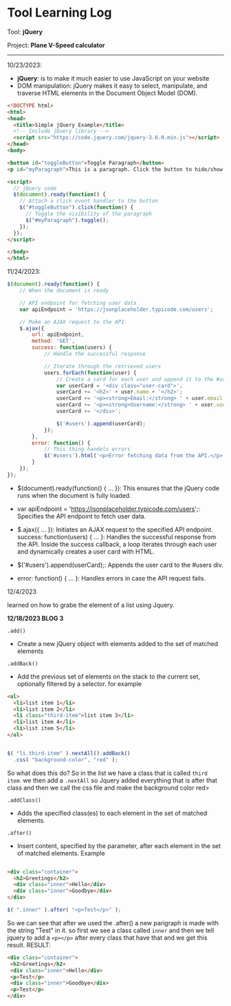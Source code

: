 # Tool Learning Log

Tool: **jQuery**

Project: **Plane V-Speed calculator**

---

10/23/2023:
* **jQuery**: is to make it much easier to use JavaScript on your website
* DOM manipulation: jQuery makes it easy to select, manipulate, and traverse HTML elements in the Document Object Model (DOM).

```html
<!DOCTYPE html>
<html>
<head>
  <title>Simple jQuery Example</title>
  <!-- Include jQuery library -->
  <script src="https://code.jquery.com/jquery-3.6.0.min.js"></script>
</head>
<body>

<button id="toggleButton">Toggle Paragraph</button>
<p id="myParagraph">This is a paragraph. Click the button to hide/show me.</p>

<script>
  // jQuery code
  $(document).ready(function() {
    // Attach a click event handler to the button
    $("#toggleButton").click(function() {
      // Toggle the visibility of the paragraph
      $("#myParagraph").toggle();
    });
  });
</script>

</body>
</html>
```

11/24/2023:


```js
$(document).ready(function() {
    // When the document is ready

    // API endpoint for fetching user data
    var apiEndpoint = 'https://jsonplaceholder.typicode.com/users';

    // Make an AJAX request to the API
    $.ajax({
        url: apiEndpoint,
        method: 'GET',
        success: function(users) {
            // Handle the successful response

            // Iterate through the retrieved users
            users.forEach(function(user) {
                // Create a card for each user and append it to the #users div
                var userCard = '<div class="user-card">';
                userCard += '<h2>' + user.name + '</h2>';
                userCard += '<p><strong>Email:</strong> ' + user.email + '</p>';
                userCard += '<p><strong>Username:</strong> ' + user.username + '</p>';
                userCard += '</div>';

                $('#users').append(userCard);
            });
        },
        error: function() {
            // This thing handels errors
            $('#users').html('<p>Error fetching data from the API.</p>');
        }
    });
});
```
* $(document).ready(function() { ... }): This ensures that the jQuery code runs when the document is fully loaded.

* var apiEndpoint = 'https://jsonplaceholder.typicode.com/users';: Specifies the API endpoint to fetch user data.

* $.ajax({ ... }): Initiates an AJAX request to the specified API endpoint.
success: function(users) { ... }: Handles the successful response from the API.
Inside the success callback, a loop iterates through each user and dynamically creates a user card with HTML.

* $('#users').append(userCard);: Appends the user card to the #users div.
* error: function() { ... }: Handles errors in case the API request fails.



12/4/2023

learned on how to grabe the element of a list using Jquery.

**12/18/2023 BLOG 3**

`.add()`
* Create a new jQuery object with elements added to the set of matched elements


`.addBack()`
* Add the previous set of elements on the stack to the current set, optionally filtered by a selector.
for example
```html
<ul>
  <li>list item 1</li>
  <li>list item 2</li>
  <li class="third-item">list item 3</li>
  <li>list item 4</li>
  <li>list item 5</li>
</ul>
```
```javascript

$( "li.third-item" ).nextAll().addBack()
  .css( "background-color", "red" );
  ```
  So what does this do? So in the list we have a class that is called `third item`. we then add a `.nextAll` so Jquery added everything that is after that class and then we call the css file and make the background color red>


`.addClass()`
* Adds the specified class(es) to each element in the set of matched elements.


`.after()`
* Insert content, specified by the parameter, after each element in the set of matched elements.
Example
```html

<div class="container">
  <h2>Greetings</h2>
  <div class="inner">Hello</div>
  <div class="inner">Goodbye</div>
</div>
```
```js
$( ".inner" ).after( "<p>Test</p>" );
```
 So we can see that after we used the .after() a new parigraph is made with the string "Test" in it.
 so first we see a class called `inner` and then we tell jquery to add a `<p></p>` after every class that have that and we get this
 result.
 RESULT:
 ```html
 <div class="container">
  <h2>Greetings</h2>
  <div class="inner">Hello</div>
  <p>Test</p>
  <div class="inner">Goodbye</div>
  <p>Test</p>
</div>

```







<!--
* Links you used today (websites, videos, etc)
* Things you tried, progress you made, etc
* Challenges, a-ha moments, etc
* Questions you still have
* What you're going to try next
-->



